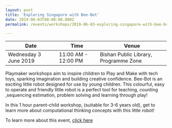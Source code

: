 ```yaml
---
layout: post
title: 'Exploring Singapore with Bee-Bot'
date: 2019-06-03T00:00:00.000Z
permalink: /events/workshops/2019-06-03-exploring-singapore-with-bee-bot

---
```



| Date | Time | Venue |
|--------|---|---|
| Wednesday 3 June 2019 | 11:00 AM - 12:00 PM | Bishan Public Library, Programme Zone |

Playmaker workshops aim to inspire children to Play and Make with tech toys, sparking imagination and building creative confidence. Bee-Bot is an exciting little robot designed for use by young children. This colourful, easy to operate and friendly little robot is a perfect tool for teaching, counting ,sequencing estimation, problem solving and learning through play!

In this 1 hour parent-child workshop, (suitable for 3-6 years old), get to learn more about computational thinking concepts with this little robot!

To learn more about this event, <a href="https://www.nlb.gov.sg/golibrary2/e/playmaker-learning-with-tech-toys-for-kids-80676938" target="_blank">click here</a> 
